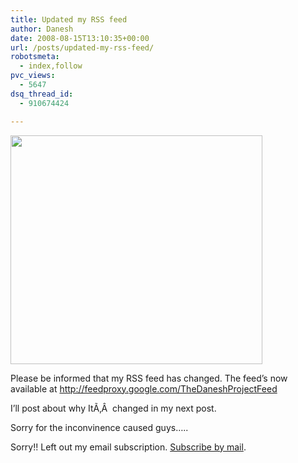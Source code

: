 ```yaml
---
title: Updated my RSS feed
author: Danesh
date: 2008-08-15T13:10:35+00:00
url: /posts/updated-my-rss-feed/
robotsmeta:
  - index,follow
pvc_views:
  - 5647
dsq_thread_id:
  - 910674424

---
```

[<img loading="lazy" class="alignnone size-medium wp-image-787" title="rss_icon" src="/wp-content/uploads/2008/08/rss_icon.jpg" alt="" width="403" height="366" />][1]

Please be informed that my RSS feed has changed. The feed&#8217;s now available at <http://feedproxy.google.com/TheDaneshProjectFeed>

I&#8217;ll post about why ItÃ‚Â  changed in my next post.

Sorry for the inconvinence caused guys&#8230;..

Sorry!! Left out my email subscription. [Subscribe by mail][2].

 [1]: http://feedproxy.google.com/TheDaneshProjectFeed
 [2]: http://feedburner.google.com/fb/a/mailverify?uri=TheDaneshProjectFeed&amp;loc=en_US